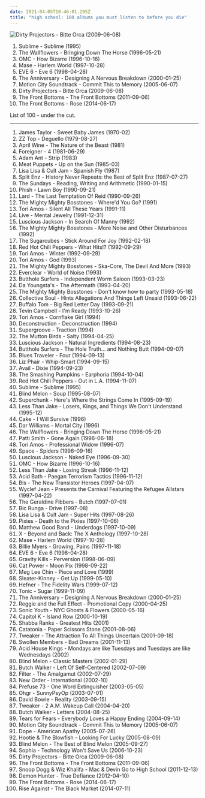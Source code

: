 ```yaml
---
date: 2021-04-05T10:46:01.295Z
title: "high school: 100 albums you must listen to before you die"
---
```

![Dirty Projectors - Bitte Orca (2009-06-08)](http://coverartarchive.org/release/5a5b5fe2-0898-3026-afb7-378fb8373752/8131494180-500.jpg "Dirty Projectors - Bitte Orca (2009-06-08)")
<ol class="albums">
<li data-cover="https://via.placeholder.com/450" data-tags="ska, rock" role="button">Sublime - Sublime (1995)</li>
<li data-cover="http://coverartarchive.org/release/6fdb3127-2e84-490d-b96d-6d255cc146a6/25675716252-500.jpg" data-tags="90s" role="button">The Wallflowers - Bringing Down The Horse (1996-05-21)</li>
<li data-cover="https://img.discogs.com/fg6xREr7Ri5etCQwVkwN251aD64=/fit-in/600x525/filters:strip_icc():format(jpeg):mode_rgb():quality(90)/discogs-images/R-745026-1561988603-4040.png.jpg" data-tags="pop" role="button">OMC - How Bizarre (1996-10-16)</li>
<li data-cover="http://coverartarchive.org/release/8e8a352f-7734-375a-8a6f-ef51429efef2/3275196261-500.jpg" data-tags="high school, mase, top25, old faves, hs-college" role="button">Mase - Harlem World (1997-10-28)</li>
<li data-cover="http://coverartarchive.org/release/9535206c-8d97-4490-8ad5-29fab131f98e/1310954331-500.jpg" data-tags="alternative, 90s, alternative rock" role="button">EVE 6 - Eve 6 (1998-04-28)</li>
<li data-cover="http://coverartarchive.org/release/4d3db5e0-83f7-45d2-8c59-4a0c36c85598/8655861797-500.jpg" data-tags="rock, indie rock, high school, fuck yeah, heroes and villains, vagrant records, rad, indie punk, yeah yeah yeah, designing, emo-tastic, prinnit-exclamationpoint, albums i loved, have a copy" role="button">The Anniversary - Designing A Nervous Breakdown (2000-01-25)</li>
<li data-cover="http://coverartarchive.org/release/b385a012-e088-426d-980b-acdf114ef775/10187762153-500.jpg" data-tags="pop punk" role="button">Motion City Soundtrack - Commit This to Memory (2005-06-07)</li>
<li data-cover="http://coverartarchive.org/release/5a5b5fe2-0898-3026-afb7-378fb8373752/8131494180-500.jpg" data-tags="experimental, indie rock, freak folk, pitchfork best new music" role="button">Dirty Projectors - Bitte Orca (2009-06-08)</li>
<li data-cover="http://coverartarchive.org/release/9e5f8261-6513-4a90-91c9-76c0562a27f5/13719785746-500.jpg" data-tags="indie rock, high school, folk punk" role="button">The Front Bottoms - The Front Bottoms (2011-09-06)</li>
<li data-cover="http://coverartarchive.org/release/87b091a1-c5b8-4ac3-a2d5-e9a6f7e19f6f/7548157736-500.jpg" data-tags="indie, indie rock, high school, names of people" role="button">The Front Bottoms - Rose (2014-06-17)</li>
</ol>
List of 100 - under the cut.
<!-- more -->

_________________

<ol class="albums">
<li data-cover="https://img.discogs.com/lBoZBxwEhUdHIy0AVxhUhR0Kz_4=/fit-in/600x531/filters:strip_icc():format(jpeg):mode_rgb():quality(90)/discogs-images/R-9284153-1477932849-6111.jpeg.jpg" data-tags="folk" role="button">
James Taylor - Sweet Baby James (1970-02)
</li>
<li data-cover="http://coverartarchive.org/release/0dffb4d4-65ad-3d78-a2ba-42af482f1535/28016827422-500.jpg" data-tags="blues rock, zz top" role="button">
ZZ Top - Deguello (1979-08-27)
</li>
<li data-cover="http://coverartarchive.org/release/2759ced9-11b2-4815-9b97-71dbfa161a4c/7360813104-500.jpg" data-tags="rock" role="button">
April Wine - The Nature of the Beast (1981)
</li>
<li data-cover="http://coverartarchive.org/release/e781d7d3-0687-400c-846e-ec4f77e3ec53/3024479189-500.jpg" data-tags="80s, classic rock, hard rock, rock" role="button">
Foreigner - 4 (1981-06-29)
</li>
<li data-cover="https://img.discogs.com/97o0QF524HaGA5WCQWoI-DmpBv0=/fit-in/596x589/filters:strip_icc():format(jpeg):mode_rgb():quality(90)/discogs-images/R-1172661-1210516944.jpeg.jpg" data-tags="80s" role="button">
Adam Ant - Strip (1983)
</li>
<li data-cover="http://coverartarchive.org/release/ab7ed5e8-c788-4b8c-b9a7-a235381560e6/28589654298-500.jpg" data-tags="80s, cowpunk" role="button">
Meat Puppets - Up on the Sun (1985-03)
</li>
<li data-cover="https://img.discogs.com/6dNc1UtjlcfnGUPt1bE_-IjCFYU=/fit-in/600x590/filters:strip_icc():format(jpeg):mode_rgb():quality(90)/discogs-images/R-554212-1467076158-1500.jpeg.jpg" data-tags="80s, freestyle" role="button">
Lisa Lisa & Cult Jam - Spanish Fly (1987)
</li>
<li data-cover="http://coverartarchive.org/release/08a8453a-cff2-3c4f-9a18-5fc1c32f1bb8/1081298763-500.jpg" data-tags="kiwi" role="button">
Split Enz - History Never Repeats: the Best of Split Enz (1987-07-27)
</li>
<li data-cover="https://img.discogs.com/SpUfO0hlVx3zNOa9xDIcmoiBRQo=/fit-in/600x600/filters:strip_icc():format(jpeg):mode_rgb():quality(90)/discogs-images/R-547138-1557678650-4661.jpeg.jpg" data-tags="dream pop" role="button">
The Sundays - Reading, Writing and Arithmetic (1990-01-15)
</li>
<li data-cover="http://coverartarchive.org/release/b88a2c3c-f3b6-4774-b44b-6661b1263a34/14638229988-500.jpg" data-tags="90s" role="button">
Phish - Lawn Boy (1990-09-21)
</li>
<li data-cover="https://img.discogs.com/6ZlsbVRcVdECVmYqajQ-fIp-rog=/fit-in/600x601/filters:strip_icc():format(jpeg):mode_rgb():quality(90)/discogs-images/R-168447-1340085807-2005.jpeg.jpg" data-tags="industrial punk, industrial" role="button">
Lard - The Last Temptation Of Reid (1990-09-26)
</li>
<li data-cover="http://coverartarchive.org/release/2355a945-4488-4235-afbe-65eb34aaab45/13770993460-500.jpg" data-tags="alternative, ska, 90s, high school, skacore, the mighty mighty bosstones, where-d you go, k1r7m" role="button">
The Mighty Mighty Bosstones - Where'd You Go? (1991)
</li>
<li data-cover="http://coverartarchive.org/release/0ada0b78-85d1-49c6-9400-c20ec5ad7789/16480615961-500.jpg" data-tags="alternative, female vocalists, 90s, high school, nice nite, freshness of love" role="button">
Tori Amos - Silent All These Years (1991-11)
</li>
<li data-cover="http://coverartarchive.org/release/6ce98bda-1db0-3915-bcd1-f0ffc63997d6/17058903036-500.jpg" data-tags="90s, alternative rock, rock" role="button">
Live - Mental Jewelry (1991-12-31)
</li>
<li data-cover="https://img.discogs.com/X0mHLhO_bxOje8_FA6rpIccgynE=/fit-in/585x600/filters:strip_icc():format(jpeg):mode_rgb():quality(90)/discogs-images/R-1107817-1329084427.jpeg.jpg" data-tags="alternative, female vocalists, 90s" role="button">
Luscious Jackson - In Search Of Manny (1992)
</li>
<li data-cover="http://coverartarchive.org/release/283c1172-c9ba-4bff-a032-bcf86c3efc03/3374868405-500.jpg" data-tags="rock, ska" role="button">
The Mighty Mighty Bosstones - More Noise and Other Disturbances (1992)
</li>
<li data-cover="http://coverartarchive.org/release/bc30517f-15a6-45e8-a40a-3e85f3e91e16/9538648138-500.jpg" data-tags="90s, icelandic" role="button">
The Sugarcubes - Stick Around For Joy (1992-02-18)
</li>
<li data-cover="http://coverartarchive.org/release/7ce9f37a-2885-43f5-8c36-b6294dbfadf9/26393776128-500.jpg" data-tags="rock, alternative, funk, funk rock" role="button">
Red Hot Chili Peppers - What Hits!? (1992-09-29)
</li>
<li data-cover="https://img.discogs.com/vWeYc_m_2FWBlIj7kDovCLzRi2w=/fit-in/600x600/filters:strip_icc():format(jpeg):mode_rgb():quality(90)/discogs-images/R-3233908-1321635138.jpeg.jpg" data-tags="alternative, 90s" role="button">
Tori Amos - Winter (1992-09-29)
</li>
<li data-cover="http://coverartarchive.org/release/18dfdd8c-96d9-420e-979d-62ece67dfa87/10697372151-500.jpg" data-tags="alternative, female vocalists, 90s, high school, two or more artists with the same name, yay and hooray and yippee and huzzah, songs better than dont look back in anger, sweet and neato sounds, spacecow, when we were older and our hair was longer, lovely music i wish i could dance on it but i hate to dance, no gum on monday, bossy cow, kittycow, new milkmaid, tdhassociation" role="button">
Tori Amos - God (1993)
</li>
<li data-cover="http://coverartarchive.org/release/b1ccb1fc-e609-4d03-b7e5-f5aa59c465eb/13770184777-500.jpg" data-tags="ska" role="button">
The Mighty Mighty Bosstones - Ska-Core, The Devil And More (1993)
</li>
<li data-cover="https://img.discogs.com/thKwHX0nXJnuVQZBUSa9sDXNubE=/fit-in/600x600/filters:strip_icc():format(jpeg):mode_rgb():quality(90)/discogs-images/R-2441896-1284263299.jpeg.jpg" data-tags="rock, alternative" role="button">
Everclear - World of Noise (1993)
</li>
<li data-cover="http://coverartarchive.org/release/617e6155-432c-4c95-a9ab-b78e1c7838c2/11841421329-500.jpg" data-tags="rock, alternative rock, alternative, psychedelic" role="button">
Butthole Surfers - Independent Worm Saloon (1993-03-23)
</li>
<li data-cover="https://img.discogs.com/_v1RL0lDr8zmNaKUKlk3OLy-crk=/fit-in/600x590/filters:strip_icc():format(jpeg):mode_rgb():quality(90)/discogs-images/R-781267-1158111917.jpeg.jpg" data-tags="high school" role="button">
Da Youngsta's - The Aftermath (1993-04-20)
</li>
<li data-cover="http://coverartarchive.org/release/4cac982f-7b4b-48f6-90c3-02b336013ff6/3374869805-500.jpg" data-tags="ska, skacore" role="button">
The Mighty Mighty Bosstones - Don't know how to party (1993-05-18)
</li>
<li data-cover="http://coverartarchive.org/release/0aab0d69-7952-495a-a62b-bae6cd9e59ac/15331495852-500.jpg" data-tags="rock, 90s" role="button">
Collective Soul - Hints Allegations And Things Left Unsaid (1993-06-22)
</li>
<li data-cover="http://coverartarchive.org/release/e3347148-ff9a-4fff-a00e-35a171f86d27/13069256471-500.jpg" data-tags="classic rock, rock, punk, psychedelic, garage rock, glam rock, powerpop, high school, sommer, proto punk, my so-called life, i remember you, other great tracks, rock-protopunk, flashback alternatives, 20 favorite albums of 1993, my 100 favorite albums of the 1990s, big red letter day, soda-jerk" role="button">
Buffalo Tom - Big Red Letter Day (1993-09-21)
</li>
<li data-cover="https://img.discogs.com/ic17miQmzm7sZejdSLJk3BOrWnM=/fit-in/600x600/filters:strip_icc():format(jpeg):mode_rgb():quality(90)/discogs-images/R-4394685-1584886885-8335.jpeg.jpg" data-tags="90s, rnb" role="button">
Tevin Campbell - I'm Ready (1993-10-26)
</li>
<li data-cover="http://coverartarchive.org/release/a2fb80af-6526-4f03-a4de-bb5f671ef469/10697500840-500.jpg" data-tags="alternative, female vocalists, 90s, high school, t amos, tdhassociation" role="button">
Tori Amos - Cornflake Girl (1994)
</li>
<li data-cover="http://coverartarchive.org/release/7712f8ce-6463-4067-b39f-6e06d5ecfd1e/10801433373-500.jpg" data-tags="alternative rock, progressive rock, experimental rock, high school, dream rock" role="button">
Deconstruction - Deconstruction (1994)
</li>
<li data-cover="https://via.placeholder.com/450" data-tags="kiwi" role="button">
Supergroove - Traction (1994)
</li>
<li data-cover="https://img.discogs.com/5SCn0NcDD2cbWNCrFx_bIJ34UPo=/fit-in/250x250/filters:strip_icc():format(jpeg):mode_rgb():quality(90)/discogs-images/R-422527-1111281209.jpg.jpg" data-tags="alternative rock, nz, kiwi, high school, sounds, the mutton birds" role="button">
The Mutton Birds - Salty (1994-04-25)
</li>
<li data-cover="https://img.discogs.com/tKAq1UR0EdDRFhwFENgLSIZDhXA=/fit-in/300x305/filters:strip_icc():format(jpeg):mode_rgb():quality(90)/discogs-images/R-224685-1119507441.jpg.jpg" data-tags="rock, alternative, female vocalists, electronic, 90s" role="button">
Luscious Jackson - Natural Ingredients (1994-08-23)
</li>
<li data-cover="https://img.discogs.com/1YDZoR1RMYGBfKPoH2TuyExmf0g=/fit-in/600x590/filters:strip_icc():format(jpeg):mode_rgb():quality(90)/discogs-images/R-882237-1424303062-6831.jpeg.jpg" data-tags="high school" role="button">
Butthole Surfers - The Hole Truth... and Nothing Butt (1994-09-07)
</li>
<li data-cover="http://coverartarchive.org/release/365f2bc6-b56c-460c-9ce9-cde7bb27e46d/10858606127-500.jpg" data-tags="rock, blues, classic rock" role="button">
Blues Traveler - Four (1994-09-13)
</li>
<li data-cover="http://coverartarchive.org/release/c9ba46a4-da09-4a5a-b270-fae9e6b15a01/7051484935-500.jpg" data-tags="alternative, indie, rock, female vocalists, 90s" role="button">
Liz Phair - Whip-Smart (1994-09-15)
</li>
<li data-cover="https://img.discogs.com/14jtDR6ea_hbzgI05nP3eLy3hrc=/fit-in/240x240/filters:strip_icc():format(jpeg):mode_rgb():quality(90)/discogs-images/R-2922625-1307459225.jpeg.jpg" data-tags="punk rock" role="button">
Avail - Dixie (1994-09-23)
</li>
<li data-cover="https://img.discogs.com/wuKGfBnlUDgGq5eJ4kf9VrAIJuk=/fit-in/600x527/filters:strip_icc():format(jpeg):mode_rgb():quality(90)/discogs-images/R-7236404-1602232435-5640.jpeg.jpg" data-tags="alternative rock, 90s, live" role="button">
The Smashing Pumpkins - Earphoria (1994-10-04)
</li>
<li data-cover="http://coverartarchive.org/release/599d1dcd-bb96-4802-91c4-f7afcb0143e1/9742630617-500.jpg" data-tags="90s, rock" role="button">
Red Hot Chili Peppers - Out in L.A. (1994-11-07)
</li>
<li data-cover="https://via.placeholder.com/450" data-tags="ska, rock" role="button">
Sublime - Sublime (1995)
</li>
<li data-cover="http://coverartarchive.org/release/41caaa9f-a898-41d6-a9c9-f6898d82bbc8/7876650358-500.jpg" data-tags="90s, rock, alternative" role="button">
Blind Melon - Soup (1995-08-07)
</li>
<li data-cover="https://img.discogs.com/IsA2lRX4hijtlfG_OG9u4qil_vY=/fit-in/600x593/filters:strip_icc():format(jpeg):mode_rgb():quality(90)/discogs-images/R-2600062-1541106061-4206.jpeg.jpg" data-tags="rock, indie rock" role="button">
Superchunk - Here's Where the Strings Come In (1995-09-19)
</li>
<li data-cover="https://via.placeholder.com/450" data-tags="ska, ska punk" role="button">
Less Than Jake - Losers, Kings, and Things We Don't Understand (1995-12)
</li>
<li data-cover="http://coverartarchive.org/release/b92cd317-0c8a-4bd1-a031-f1eadad27d50/7512102303-500.jpg" data-tags="alternative" role="button">
Cake - I Will Survive (1996)
</li>
<li data-cover="http://coverartarchive.org/release/16b92612-7634-4053-8464-b1b0e18847f2/5641031475-500.jpg" data-tags="female" role="button">
Dar Williams - Mortal City (1996)
</li>
<li data-cover="http://coverartarchive.org/release/6fdb3127-2e84-490d-b96d-6d255cc146a6/25675716252-500.jpg" data-tags="90s" role="button">
The Wallflowers - Bringing Down The Horse (1996-05-21)
</li>
<li data-cover="http://coverartarchive.org/release/888bc005-3878-4054-b548-75ca8bdfe801/3774205017-500.jpg" data-tags="90s, rock, patti smith" role="button">
Patti Smith - Gone Again (1996-06-18)
</li>
<li data-cover="http://coverartarchive.org/release/af486336-ec37-41b3-ac47-c311f8c72447/15145507342-500.jpg" data-tags="alternative, female vocalists, 90s, high school" role="button">
Tori Amos - Professional Widow (1996-07)
</li>
<li data-cover="https://via.placeholder.com/450" data-tags="britrpop" role="button">
Space - Spiders (1996-09-16)
</li>
<li data-cover="https://img.discogs.com/x4DmH9lPzbAss1U66Ob2MKQl2Pk=/fit-in/600x598/filters:strip_icc():format(jpeg):mode_rgb():quality(90)/discogs-images/R-291306-1513969239-6376.jpeg.jpg" data-tags="alternative, female vocalists, 90s, high school" role="button">
Luscious Jackson - Naked Eye (1996-09-30)
</li>
<li data-cover="https://img.discogs.com/fg6xREr7Ri5etCQwVkwN251aD64=/fit-in/600x525/filters:strip_icc():format(jpeg):mode_rgb():quality(90)/discogs-images/R-745026-1561988603-4040.png.jpg" data-tags="pop" role="button">
OMC - How Bizarre (1996-10-16)
</li>
<li data-cover="http://coverartarchive.org/release/9bc4688e-2268-4765-9d1c-f7c7d621304c/7535656529-500.jpg" data-tags="ska punk, ska" role="button">
Less Than Jake - Losing Streak (1996-11-12)
</li>
<li data-cover="http://coverartarchive.org/release/4512ec2a-f833-4be5-85d3-b2007639bcef/5651025580-500.jpg" data-tags="sludge" role="button">
Acid Bath - Paegan Terrorism Tactics (1996-11-12)
</li>
<li data-cover="http://coverartarchive.org/release/79b2586c-db89-3a89-9ea9-eb7891cd2470/9518324912-500.jpg" data-tags="90s, punk pop" role="button">
Bis - The New Transistor Heroes (1997-04-07)
</li>
<li data-cover="http://coverartarchive.org/release/36ecae5a-adbf-37b5-a745-f6f9ebce9e9d/12523959767-500.jpg" data-tags="90s" role="button">
Wyclef Jean - Presents the Carnival Featuring the Refugee Allstars (1997-04-22)
</li>
<li data-cover="https://img.discogs.com/vgsFH9bri9oekF96uuqa4jQxFIg=/fit-in/600x600/filters:strip_icc():format(jpeg):mode_rgb():quality(90)/discogs-images/R-772862-1332976007.jpeg.jpg" data-tags="indie, rock, alternative, freak folk, high school, goodwillcore" role="button">
The Geraldine Fibbers - Butch (1997-07-01)
</li>
<li data-cover="https://img.discogs.com/hQlc92pvhyAQT5tNcTWTpje6BMM=/fit-in/500x500/filters:strip_icc():format(jpeg):mode_rgb():quality(90)/discogs-images/R-555746-1159611219.jpeg.jpg" data-tags="easy listening" role="button">
Bic Runga - Drive (1997-08)
</li>
<li data-cover="http://coverartarchive.org/release/55a040de-5e3f-4e6c-8430-b977e812be10/27801153390-500.jpg" data-tags="80s, dance, freestyle, lisalisa o cult jam superhits" role="button">
Lisa Lisa & Cult Jam - Super Hits (1997-08-26)
</li>
<li data-cover="http://coverartarchive.org/release/51413ed2-fae9-47f2-9759-b0b98434836c/1156807663-500.jpg" data-tags="alternative rock" role="button">
Pixies - Death to the Pixies (1997-10-06)
</li>
<li data-cover="http://coverartarchive.org/release/0578fb61-ee67-412d-9097-3643f7064d03/16059912647-500.jpg" data-tags="rock, canadian, high school" role="button">
Matthew Good Band - Underdogs (1997-10-09)
</li>
<li data-cover="http://coverartarchive.org/release/50f7e178-aa91-4dec-8a4d-ef7e4fb78a17/21805064380-500.jpg" data-tags="punk, female vocalists, live, high school" role="button">
X - Beyond and Back: The X Anthology (1997-10-28)
</li>
<li data-cover="http://coverartarchive.org/release/8e8a352f-7734-375a-8a6f-ef51429efef2/3275196261-500.jpg" data-tags="high school, mase, top25, old faves, hs-college" role="button">
Mase - Harlem World (1997-10-28)
</li>
<li data-cover="http://coverartarchive.org/release/d5e939ce-217e-3501-82d9-e89514cbeed0/21943957318-500.jpg" data-tags="90s, female vocalist, high school, growing, one-hit-wonder, living in oblivion, driving tunes, weallgetold, pains, albums in my cd rack" role="button">
Billie Myers - Growing, Pains (1997-11-18)
</li>
<li data-cover="http://coverartarchive.org/release/9535206c-8d97-4490-8ad5-29fab131f98e/1310954331-500.jpg" data-tags="alternative, 90s, alternative rock" role="button">
EVE 6 - Eve 6 (1998-04-28)
</li>
<li data-cover="https://via.placeholder.com/450" data-tags="industrial rock" role="button">
Gravity Kills - Perversion (1998-06-09)
</li>
<li data-cover="http://coverartarchive.org/release/5d58d210-a58c-4532-a2f5-54c6001a063d/12639050704-500.jpg" data-tags="90s, indie, mellow" role="button">
Cat Power - Moon Pix (1998-09-22)
</li>
<li data-cover="http://coverartarchive.org/release/5700fa70-1bba-4054-a955-a344d6645e38/25013677300-500.jpg" data-tags="high school, meg lee chin, introductory album, bought used" role="button">
Meg Lee Chin - Piece and Love (1999)
</li>
<li data-cover="https://img.discogs.com/wX0Q-7ZexMR2HO5CoOfxMbk7h3s=/fit-in/500x500/filters:strip_icc():format(jpeg):mode_rgb():quality(90)/discogs-images/R-1020765-1184914816.jpeg.jpg" data-tags="indie, female vocalists, 90s, high school, grrrl group" role="button">
Sleater-Kinney - Get Up (1999-05-10)
</li>
<li data-cover="http://coverartarchive.org/release/6fbfae69-9f1b-409d-8d2f-0e63600d22a9/8770418631-500.jpg" data-tags="indie, alternative, indie pop" role="button">
Hefner - The Fidelity Wars (1999-07-12)
</li>
<li data-cover="http://coverartarchive.org/release/fc6c7563-3bbb-4055-929c-ce972a5f7988/7689200322-500.jpg" data-tags="90s" role="button">
Tonic - Sugar (1999-11-09)
</li>
<li data-cover="http://coverartarchive.org/release/4d3db5e0-83f7-45d2-8c59-4a0c36c85598/8655861797-500.jpg" data-tags="rock, indie rock, high school, fuck yeah, heroes and villains, vagrant records, rad, indie punk, yeah yeah yeah, designing, emo-tastic, prinnit-exclamationpoint, albums i loved, have a copy" role="button">
The Anniversary - Designing A Nervous Breakdown (2000-01-25)
</li>
<li data-cover="https://img.discogs.com/lTygThxT-_24I5JTRVskKLtTSRA=/fit-in/600x598/filters:strip_icc():format(jpeg):mode_rgb():quality(90)/discogs-images/R-459195-1349038462-4693.jpeg.jpg" data-tags="indie, rock, alternative, reggie" role="button">
Reggie and the Full Effect - Promotional Copy (2000-04-25)
</li>
<li data-cover="http://coverartarchive.org/release/e874cafd-1266-4627-962b-3011feb70f0f/7678581820-500.jpg" data-tags="experimental, experimental rock, 00s" role="button">
Sonic Youth - NYC Ghosts & Flowers (2000-05-16)
</li>
<li data-cover="https://img.discogs.com/NF1uFSWb6-dEb92-hIeSRj8QfNU=/fit-in/600x596/filters:strip_icc():format(jpeg):mode_rgb():quality(90)/discogs-images/R-21675-1167496387.jpeg.jpg" data-tags="experimental" role="button">
Capitol K - Island Row (2000-10-19)
</li>
<li data-cover="http://coverartarchive.org/release/ecd06f8a-1ed9-47c2-8e30-22641b714dbe/7455590705-500.jpg" data-tags="reggae, dancehall" role="button">
Shabba Ranks - Greatest Hits (2001)
</li>
<li data-cover="http://coverartarchive.org/release/a08dfd66-812e-4ee9-8635-44ba74420587/22408484107-500.jpg" data-tags="indie rock, high school, gift, get around to buying, czalbums, reminiscent of x, buxton street" role="button">
Catatonia - Paper Scissors Stone (2001-08-06)
</li>
<li data-cover="http://coverartarchive.org/release/37951e6b-49de-4a30-8a42-5c0b366bba51/2282468205-500.jpg" data-tags="for rainy days, high school" role="button">
Tweaker - The Attraction To All Things Uncertain (2001-09-18)
</li>
<li data-cover="http://coverartarchive.org/release/d2d3d898-2885-433b-99b2-2fe9e9eeaa4d/3331978901-500.jpg" data-tags="hip-hop" role="button">
Swollen Members - Bad Dreams (2001-11-13)
</li>
<li data-cover="http://coverartarchive.org/release/dc4b93c8-8e5f-46b1-bcf5-620553d492f2/24509084697-500.jpg" data-tags="indie, swedish" role="button">
Acid House Kings - Mondays are like Tuesdays and Tuesdays are like Wednesdays (2002)
</li>
<li data-cover="http://coverartarchive.org/release/84d0a0d9-bd11-4589-9cc6-83546b8f6d2b/17235882757-500.jpg" data-tags="alternative rock" role="button">
Blind Melon - Classic Masters (2002-01-29)
</li>
<li data-cover="http://coverartarchive.org/release/4c1d5131-ab01-4451-ada7-eb3850f6a196/14766541965-500.jpg" data-tags="indie, rock, pop rock, singer, songwriter, high school, producer, discoverockult, just another folk singer" role="button">
Butch Walker - Left Of Self-Centered (2002-07-09)
</li>
<li data-cover="https://via.placeholder.com/450" data-tags="industrial rock, alternative rock" role="button">
Filter - The Amalgamut (2002-07-29)
</li>
<li data-cover="https://img.discogs.com/KCNdYeHWCGqmS2uNluCdiyCGWHs=/fit-in/600x463/filters:strip_icc():format(jpeg):mode_rgb():quality(90)/discogs-images/R-27643-1275312802.jpeg.jpg" data-tags="alternative, electronic, synthpop" role="button">
New Order - International (2002-10)
</li>
<li data-cover="http://coverartarchive.org/release/3e859617-bdd3-4274-b305-431dbe031b54/2563481490-500.jpg" data-tags="electronic" role="button">
Prefuse 73 - One Word Extinguisher (2003-05-05)
</li>
<li data-cover="http://coverartarchive.org/release/34de4124-76fd-4596-a891-82a9041612f9/6485727185-500.jpg" data-tags="radio radio radio" role="button">
Ohgr - SunnyPsyOp (2003-07-01)
</li>
<li data-cover="http://coverartarchive.org/release/aa30a840-395e-3116-bd05-82414e33746c/15497033186-500.jpg" data-tags="2003, rock, alternative, 00s" role="button">
David Bowie - Reality (2003-09-15)
</li>
<li data-cover="http://coverartarchive.org/release/7c9f3c98-ab40-4a43-9d19-62a57b8caa2e/2282476269-500.jpg" data-tags="electronic, high school, emusic, my favorites, collaborative, introductory album, bought used, hella, albums i listen to but will never be counted because of moronic tagging" role="button">
Tweaker - 2 A.M. Wakeup Call (2004-04-20)
</li>
<li data-cover="https://img.discogs.com/5NNYBdvkIRB0AsBAzyOYrzCBOOQ=/fit-in/600x524/filters:strip_icc():format(jpeg):mode_rgb():quality(90)/discogs-images/R-1831018-1510596595-2378.jpeg.jpg" data-tags="indie, rock" role="button">
Butch Walker - Letters (2004-08-25)
</li>
<li data-cover="http://coverartarchive.org/release/79250d7b-3765-49c8-8e49-24d1342fe42a/20710818216-500.jpg" data-tags="rock, neo-psychedelia" role="button">
Tears for Fears - Everybody Loves a Happy Ending (2004-09-14)
</li>
<li data-cover="http://coverartarchive.org/release/b385a012-e088-426d-980b-acdf114ef775/10187762153-500.jpg" data-tags="pop punk" role="button">
Motion City Soundtrack - Commit This to Memory (2005-06-07)
</li>
<li data-cover="https://via.placeholder.com/450" data-tags="industrial metal, nu metal" role="button">
Dope - American Apathy (2005-07-26)
</li>
<li data-cover="http://coverartarchive.org/release/9b1aec1d-b598-46e4-9ae6-9788567df2b8/5831128979-500.jpg" data-tags="pop, rock, singer-songwriter, pop rock, 90s, adult alternative, male vocalists, college, high school, 00s, hootie and the blowfish, i own, four dollar cds" role="button">
Hootie & The Blowfish - Looking For Lucky (2005-08-09)
</li>
<li data-cover="http://coverartarchive.org/release/136b9997-587e-4d4c-88fb-e897e06abefd/12685247063-500.jpg" data-tags="alternative" role="button">
Blind Melon - The Best of Blind Melon (2005-09-27)
</li>
<li data-cover="http://coverartarchive.org/release/d82c8f12-5f62-3722-a886-fc377cc97a69/15004911710-500.jpg" data-tags="indie rock" role="button">
Sophia - Technology Won't Save Us (2006-10-23)
</li>
<li data-cover="http://coverartarchive.org/release/5a5b5fe2-0898-3026-afb7-378fb8373752/8131494180-500.jpg" data-tags="experimental, indie rock, freak folk, pitchfork best new music" role="button">
Dirty Projectors - Bitte Orca (2009-06-08)
</li>
<li data-cover="http://coverartarchive.org/release/9e5f8261-6513-4a90-91c9-76c0562a27f5/13719785746-500.jpg" data-tags="indie rock, high school, folk punk" role="button">
The Front Bottoms - The Front Bottoms (2011-09-06)
</li>
<li data-cover="http://coverartarchive.org/release/110ec4df-2ecd-4a55-b905-ec3c929d5782/10054194025-500.jpg" data-tags="wiz khalifa" role="button">
Snoop Dogg & Wiz Khalifa - Mac & Devin Go to High School (2011-12-13)
</li>
<li data-cover="http://coverartarchive.org/release/249fff88-c722-492c-9c2c-5057fde75de2/6779333944-500.jpg" data-tags="metalcore, christian, melodic metalcore" role="button">
Demon Hunter - True Defiance (2012-04-10)
</li>
<li data-cover="http://coverartarchive.org/release/87b091a1-c5b8-4ac3-a2d5-e9a6f7e19f6f/7548157736-500.jpg" data-tags="indie, indie rock, high school, names of people" role="button">
The Front Bottoms - Rose (2014-06-17)
</li>
<li data-cover="http://coverartarchive.org/release/13c203d1-c159-4cf1-b841-dbd580afb5d5/7635854563-500.jpg" data-tags="melodic hardcore, punk rock" role="button">
Rise Against - The Black Market (2014-07-11)
</li>
</ol>